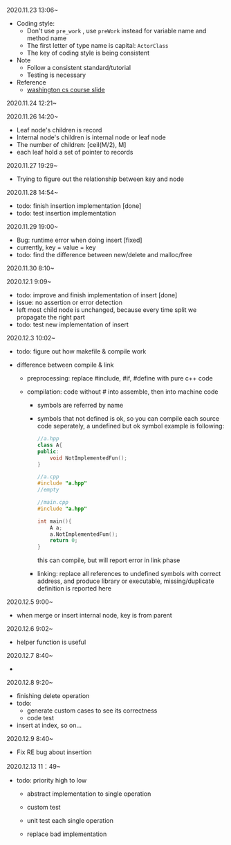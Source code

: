 2020.11.23 13:06~

* Coding style:
  * Don't use ```pre_work``` , use ```preWork``` instead for variable name and method name
  * The first letter of type name is capital: ```ActorClass```
  * The key of coding style is being consistent
* Note
  * Follow a consistent standard/tutorial 
  * Testing is necessary
* Reference
  * [washington cs course slide](https://courses.cs.washington.edu/courses/cse326/09wi/lectures/11-b-trees.pdf)

2020.11.24 12:21~

2020.11.26 14:20~

* Leaf node's children is record
* Internal node's children is internal node or leaf node
* The number of children: [ceil(M/2), M]
* each leaf hold a set of pointer to records

2020.11.27 19:29~

* Trying to figure out the relationship between key and node

2020.11.28 14:54~

* todo: finish insertion implementation [done]
* todo: test insertion implementation

2020.11.29 19:00~

* Bug: runtime error when doing insert [fixed]
* currently, key = value = key
* todo: find the difference between new/delete and malloc/free

2020.11.30 8:10~

2020.12.1 9:09~

* todo: improve and finish implementation of insert [done]
* issue: no assertion or error detection
* left most child node is unchanged, because every time split we propagate the right part
* todo: test new implementation of insert

2020.12.3 10:02~

* todo: figure out how makefile & compile work

* difference between compile & link

  * preprocessing: replace #include, #if, #define with pure c++ code

  * compilation: code without # into assemble, then into machine code

    * symbols are referred by name

    * symbols that not defined is ok, so you can compile each source code seperately, a undefined but ok symbol example is following:

      ```c++
      //a.hpp
      class A{
      public:
          void NotImplementedFun();
      }
      ```

      ```c++
      //a.cpp
      #include "a.hpp"
      //empty
      ```

      ```c++
      //main.cpp
      #include "a.hpp"
      
      int main(){
          A a;
          a.NotImplementedFum();
          return 0;
      }
      ```

      this can compile, but will report error in link phase

    * linking: replace all references to undefined symbols with correct address, and produce library or executable, missing/duplicate definition is reported here

2020.12.5 9:00~

* when merge or insert internal node, key is from parent 

2020.12.6 9:02~

* helper function is useful

2020.12.7 8:40~

* 

2020.12.8 9:20~

* finishing delete operation
* todo:
  * generate custom cases to see its correctness
  * code test
* insert at index, so on...

2020.12.9 8:40~

* Fix RE bug about insertion

2020.12.13 11：49~

* todo: priority high to low

  *  abstract implementation to single operation
  *  custom test 

  *  unit test each single operation
  *  replace bad implementation